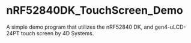# nRF52840DK_TouchScreen_Demo
A simple demo program that utilizes the nRF52840 DK, and gen4-uLCD-24PT touch screen by 4D Systems.
